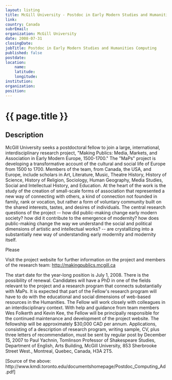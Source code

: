 ```yaml
---
layout: listing
title: McGill University - Postdoc in Early Modern Studies and Humanities Computing
link:
country: Canada
subrEmail: 
organization: McGill University 
date: 2008-07-31
closingDate: 
jobTitle: Postdoc in Early Modern Studies and Humanities Computing
published: false
postdate:
location:
	name: 
	latitude: 
	longitude: 
institution: 
organization: 
position: 
--- 
```



# {{ page.title }}

## Description



<p>McGill University seeks a postdoctoral fellow to
join a large, international, interdisciplinary
research project, "Making Publics: Media,
Markets, and Association in Early Modern Europe,
1500-1700." The "MaPs" project is developing a
transformative account of the cultural and social
life of Europe from 1500 to 1700. Members of the
team, from Canada, the USA, and Europe, include
scholars in Art, Literature, Music, Theatre
History, History of Science, History of Religion,
Sociology, Human Geography, Media Studies, Social
and Intellectual History, and Education. At the
heart of the work is the study of the creation of
small-scale forms of association that represented
a new way of connecting with others, a kind of
connection not founded in family, rank or
vocation, but rather a form of voluntary
community built on the shared interests, tastes,
and desires of individuals. The central research
questions of the project -- how did public-making
change early modern society? how did it
contribute to the emergence of modernity? how
does public-making change the way we understand
the social and political dimensions of artistic
and intellectual works? -- are crystallizing into a
substantially new way of understanding early modernity and modernity itself.</p>

Please<p>Visit the project website for further
information on the project and members of the
research team: http://makingpublics.mcgill.ca
</p>

<p>The start date for the year-long position is July
1, 2008. There is the possibility of renewal.
Candidates will have a PhD in one of the fields
relevant to the project and a research program
that connects substantially with MaPs. It is
expected that part of the Fellow's research
program will have to do with the educational and
social dimensions of web-based resources in the
Humanities. The Fellow will work closely with
colleagues in an interdisciplinary context. With
help and guidance from team members Wes Folkerth
and Kevin Kee, the Fellow will be principally
responsible for the continued maintenance and
development of the project website. The
fellowship will be approximately $30,000 CAD per
annum. Applications, consisting of a description
of research program, writing sample, CV, plus
three letters of recommendation, must be sent by
regular post by December 15, 2007 to Paul
Yachnin, Tomlinson Professor of Shakespeare
Studies, Department of English, Arts Building,
McGill University, 853 Sherbrooke Street West.,
Montreal, Quebec, Canada, H3A 2T5.
</p>

<p>[Source of the above:
http://www.kmdi.toronto.edu/documentshomepage/Postdoc_Computing_Ad.pdf]</p>

